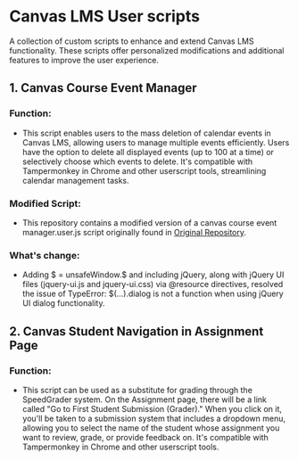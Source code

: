 # Canvas LMS User scripts
A collection of custom scripts to enhance and extend Canvas LMS functionality. These scripts offer personalized modifications and additional features to improve the user experience. 

## 1. Canvas Course Event Manager

### Function:
- This script enables users to the mass deletion of calendar events in Canvas LMS, allowing users to manage multiple events efficiently. Users have the option to delete all displayed events (up to 100 at a time) or selectively choose which events to delete. It's compatible with Tampermonkey in Chrome and other userscript tools, streamlining calendar management tasks.

### Modified Script:
- This repository contains a modified version of a canvas course event manager.user.js script originally found in [Original Repository](https://github.com/sukotsuchido/CanvasUserScripts).

### What's change:
- Adding $ = unsafeWindow.$ and including jQuery, along with jQuery UI files (jquery-ui.js and jquery-ui.css) via @resource directives, resolved the issue of TypeError: $(...).dialog is not a function when using jQuery UI dialog functionality.

## 2. Canvas Student Navigation in Assignment Page

### Function:
- This script can be used as a substitute for grading through the SpeedGrader system. On the Assignment page, there will be a link called "Go to First Student Submission (Grader)." When you click on it, you'll be taken to a submission system that includes a dropdown menu, allowing you to select the name of the student whose assignment you want to review, grade, or provide feedback on. It's compatible with Tampermonkey in Chrome and other userscript tools.
